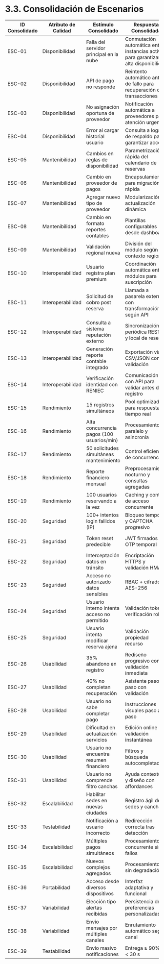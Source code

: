 # 3.3. Consolidación de Escenarios

| ID Consolidado | Atributo de Calidad | Estímulo Consolidado                             | Respuesta Consolidada                                                       | Escenarios Originales | Sustento                                 |
|----------------|---------------------|-------------------------------------------------|----------------------------------------------------------------------------|----------------------|-----------------------------------------|
| ESC-01         | Disponibilidad      | Falla del servidor principal en la nube         | Conmutación automática entre instancias activas para garantizar alta disponibilidad | ESCP-07              | Infraestructura en nube con failover automático |
| ESC-02         | Disponibilidad      | API de pago no responde                          | Reintento automático antes de fallo para recuperación de transacciones     | ESCP-09              | Integración con plataformas de pago externas |
| ESC-03         | Disponibilidad      | No asignación oportuna de proveedor              | Notificación automática a proveedores para atención urgente                | ESCP-1               | Gestión ágil de mantenimiento y soporte  |
| ESC-04         | Disponibilidad      | Error al cargar historial usuario                 | Consulta a logs de respaldo para garantizar acceso                         | ESCP-32              | Redundancia en almacenamiento de datos   |
| ESC-05         | Mantenibilidad      | Cambios en reglas de disponibilidad               | Parametrización rápida del calendario de reservas                          | ESCP-08              | Modularidad y parametrización en backend  |
| ESC-06         | Mantenibilidad      | Cambio en proveedor de pagos                       | Encapsulamiento para migración rápida                                      | ESCP-20              | Arquitectura desacoplada                  |
| ESC-07         | Mantenibilidad      | Agregar nuevo tipo de proveedor                    | Modularización y actualización dinámica                                    | ESCP-28              | Diseño orientado a servicios              |
| ESC-08         | Mantenibilidad      | Cambio en formato reportes contables               | Plantillas configurables desde dashboard                                   | ESCP-35              | Flexibilidad para reportes financieros   |
| ESC-09         | Mantenibilidad      | Validación regional nueva                           | División del módulo según contexto regional                                | ESCP-28              | Localización y adaptación normativa       |
| ESC-10         | Interoperabilidad   | Usuario registra plan premium                       | Coordinación automática entre módulos para suscripción                    | ESCP-4               | Microservicios integrados                 |
| ESC-11         | Interoperabilidad   | Solicitud de cobro post reserva                     | Llamada a pasarela externa con transformación según API                   | ESCP-4               | Integración con múltiples gateways de pago |
| ESC-12         | Interoperabilidad   | Consulta a sistema reputación externo               | Sincronización periódica RESTful y local de reseñas                        | ESCP-17              | Alianzas con proveedores externos        |
| ESC-13         | Interoperabilidad   | Generación reporte contable integrado               | Exportación vía CSV/JSON con validación                                   | ESCP-17              | Integración con sistemas financieros externos |
| ESC-14         | Interoperabilidad   | Verificación identidad con RENIEC                    | Comunicación con API para validar antes del registro                      | ESCP-34              | Validación oficial de identidad           |
| ESC-15         | Rendimiento         | 15 registros simultáneos                             | Pool optimizado para respuesta en tiempo real                             | ESCP-3               | Optimización backend y base datos         |
| ESC-16         | Rendimiento         | Alta concurrencia pagos (100 usuarios/min)          | Procesamiento paralelo y asincronía                                       | ESCP-31              | Escalabilidad en pagos en eventos pico    |
| ESC-17         | Rendimiento         | 50 solicitudes simultáneas mantenimiento             | Control eficiente de concurrencia                                         | ESCP-3               | Optimización API de mantenimiento          |
| ESC-18         | Rendimiento         | Reporte financiero mensual                            | Preprocesamiento nocturno y consultas agregadas                           | ESCP-3               | Optimización para carga de reportes       |
| ESC-19         | Rendimiento         | 100 usuarios reservando a la vez                      | Caching y control de acceso concurrente                                  | ESCP-22              | Gestión de carga pico en reservas          |
| ESC-20         | Seguridad           | 100+ intentos login fallidos (IP)                    | Bloqueo temporal y CAPTCHA progresivo                                     | ESCP-23              | Protección contra ataques brute force      |
| ESC-21         | Seguridad           | Token reset predecible                                | JWT firmados + OTP temporal                                               | ESCP-18              | Fortalecimiento de flujos críticos         |
| ESC-22         | Seguridad           | Interceptación datos en tránsito                      | Encriptación HTTPS y validación HMAC                                     | ESCP-38              | Protección de comunicaciones               |
| ESC-23         | Seguridad           | Acceso no autorizado datos sensibles                  | RBAC + cifrado AES-256                                                    | ESCP-06              | Control de acceso y cifrado robusto        |
| ESC-24         | Seguridad           | Usuario interno intenta acceso no permitido            | Validación token y verificación rol                                      | ESCP-18              | Seguridad interna y auditoría               |
| ESC-25         | Seguridad           | Usuario intenta modificar reserva ajena                | Validación propiedad recurso                                             | ESCP-12              | Protección integridad datos de usuario      |
| ESC-26         | Usabilidad          | 35% abandono en registro                               | Rediseño progresivo con validación inmediata                             | ESCP-11              | Mejora experiencia usuario móvil           |
| ESC-27         | Usabilidad          | 40% no completan recuperación                          | Asistente paso a paso con validación                                     | ESCP-26              | Facilitar recuperación accesos              |
| ESC-28         | Usabilidad          | Usuario no sabe completar pago                          | Instrucciones visuales paso a paso                                       | ESCP-10              | Mejora interfaz pagos                       |
| ESC-29         | Usabilidad          | Dificultad en actualización servicios                  | Edición online con validación instantánea                               | ESCP-5               | Agilidad en administración                  |
| ESC-30         | Usabilidad          | Usuario no encuentra resumen financiero                 | Filtros y búsqueda autocompletada                                       | ESCP-36              | Facilita acceso a información clave         |
| ESC-31         | Usabilidad          | Usuario no comprende filtro canchas                      | Ayuda contextual y diseño con affordances                               | ESCP-19              | Asistencia en navegación móvil               |
| ESC-32         | Escalabilidad       | Habilitar sedes en nuevas ciudades                       | Registro ágil de sedes y canchas                                        | ESCP-02              | Expansión geográfica                        |
| ESC-33         | Testabilidad        | Notificación a usuario incorrecto                        | Redirección correcta tras detección                                     | ESCP-21              | Mejora calidad en QA                        |
| ESC-34         | Escalabilidad       | Múltiples pagos simultáneos                              | Procesamiento concurrente sin fallos                                    | ESCP-34              | Soporte alta concurrencia                   |
| ESC-35         | Escalabilidad       | Nuevos complejos agregados                               | Procesamiento sin degradación                                           | ESCP-30              | Escalabilidad en volumen y datos             |
| ESC-36         | Portabilidad        | Acceso desde diversos dispositivos                       | Interfaz adaptativa y funcional                                         | ESCP-13              | Multiplataforma y responsividad              |
| ESC-37         | Variabilidad        | Elección tipo alertas recibidas                           | Persistencia de preferencias personalizadas                             | ESCP-14              | Personalización usuario                      |
| ESC-38         | Variabilidad        | Envío mensajes por múltiples canales                      | Enrutamiento automático según canal                                     | ESCP-37              | Multiplicidad y flexibilidad notificaciones  |
| ESC-39         | Testabilidad        | Envío masivo notificaciones                               | Entrega ≥ 90% en < 30 s                                                 | ESCP-39              | Pruebas de estrés y carga                   |

